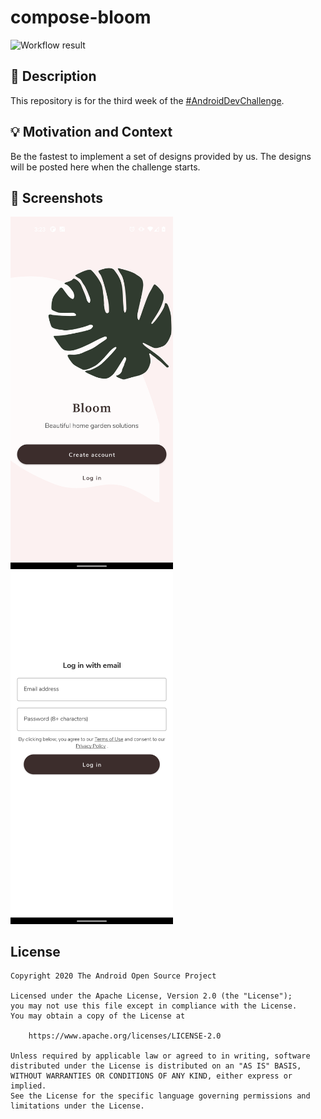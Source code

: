 # compose-bloom

<!--- Replace <OWNER> with your Github Username and <REPOSITORY> with the name of your repository. -->
<!--- You can find both of these in the url bar when you open your repository in github. -->
![Workflow result](https://github.com/plavelo/compose-bloom/workflows/Check/badge.svg)


## :scroll: Description
<!--- Describe your app in one or two sentences -->
This repository is for the third week of the [#AndroidDevChallenge](https://android-developers.googleblog.com/2021/03/android-dev-challenge-3.html).


## :bulb: Motivation and Context
<!--- Optionally point readers to interesting parts of your submission. -->
<!--- What are you especially proud of? -->
Be the fastest to implement a set of designs provided by us. The designs will be posted here when the challenge starts.


## :camera_flash: Screenshots
<!-- You can add more screenshots here if you like -->
<img src="/results/screenshot_1.png" width="260">&emsp;<img src="/results/screenshot_2.png" width="260">

## License
```
Copyright 2020 The Android Open Source Project

Licensed under the Apache License, Version 2.0 (the "License");
you may not use this file except in compliance with the License.
You may obtain a copy of the License at

    https://www.apache.org/licenses/LICENSE-2.0

Unless required by applicable law or agreed to in writing, software
distributed under the License is distributed on an "AS IS" BASIS,
WITHOUT WARRANTIES OR CONDITIONS OF ANY KIND, either express or implied.
See the License for the specific language governing permissions and
limitations under the License.
```
